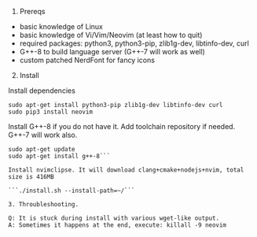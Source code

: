 1. Prereqs

* basic knowledge of Linux
* basic knowledge of Vi/Vim/Neovim (at least how to quit)
* required packages: python3, python3-pip, zlib1g-dev, libtinfo-dev, curl
* G++-8 to build language server (G++-7 will work as well)
* custom patched NerdFont for fancy icons

2. Install

Install dependencies

```
sudo apt-get install python3-pip zlib1g-dev libtinfo-dev curl
sudo pip3 install neovim
```

Install G++-8 if you do not have it. Add toolchain repository if needed. G++-7 will work also.

```sudo add-apt-repository ppa:ubuntu-toolchain-r/test
sudo apt-get update
sudo apt-get install g++-8```

Install nvimclipse. It will download clang+cmake+nodejs+nvim, total size is 416MB

```./install.sh --install-path=~/```

3. Throubleshooting.

Q: It is stuck during install with various wget-like output.
A: Sometimes it happens at the end, execute: killall -9 neovim

